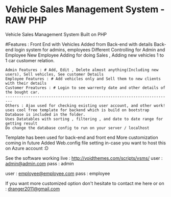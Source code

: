 # Vehicle Sales Management System - RAW PHP

Vehicle Sales Management System Built on PHP

#Features : 
Front End with Vehicles Added from Back-end with details
Back-end login system for admins, employees
Different Controlling for Admin and Employee
New Employee Adding for doing Sales , Adding new vehicles
1 to 1 car customer relation.

	Admin Features : # Add, Edit , Delete almost anything(Including new users), Sell vehicles, See customer Details
	Employee Features : # Add vehicles only and Sell them to new clients with their details
	Customer Freatures : # Login to see warrenty date and other details of the bought car.
	-------------------------------------------------------------------------
	Others : Ajax used for checking existing user account, and other work! 
	uses cool free template for backend which is build on bootstrap
	Database is included in the folder. 
	Uses Datatables with sorting , filtering , and date to date range for getting result
	Do change the database config to run on your server / localhost

Template has been used for back-end and front end 
More customization coming in future
Added Web.config file setting in-case you want to host this on Azure account :D 

See the software working live : 
http://voidthemes.com/scripts/vsms/
user : admin@admin.com
pass : admin

user : employee@employee.com
pass : employee 

If you want more customized option don't hesitate to contact me here or on : dranger2011@gmail.com
